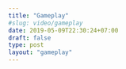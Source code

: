 ```yaml
---
title: "Gameplay"
#slug: video/gameplay
date: 2019-05-09T22:30:24+07:00
draft: false
type: post
layout: "gameplay"
---
```


